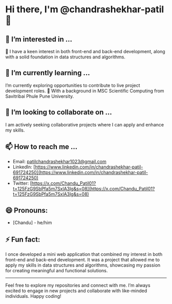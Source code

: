 # Hi there, I'm @chandrashekhar-patil 👋

## 👀 I’m interested in ...
 💞️ I have a keen interest in both front-end and back-end development, along with a solid foundation in data structures and algorithms.

## 🌱 I’m currently learning ...
I’m currently exploring opportunities to contribute to live project development roles. 🌱 With a background in MSC Scientific Computing from Savitribai Phule Pune University.

## 💞️ I’m looking to collaborate on ...
I am actively seeking collaborative projects where I can apply and enhance my skills.

## 📫 How to reach me ...
- Email: [patilchandrashekhar1023@gmail.com](https://patilchandrashekhar1023@gmail.com)
- LinkedIn: [https://www.linkedin.com/in/chandrashekhar-patil-691724250](https://www.linkedin.com/in/chandrashekhar-patil-691724250)
- Twitter: [https://x.com/Chandu_Patil01?t=125FzG9SbPfa5m7SxlA3lg&s=08](https://x.com/Chandu_Patil01?t=125FzG9SbPfa5m7SxlA3lg&s=08)

## 😄 Pronouns:
- [Chandu] - he/him

## ⚡ Fun fact:
I once developed a mini web application that combined my interest in both front-end and back-end development. It was a project that allowed me to apply my skills in data structures and algorithms, showcasing my passion for creating meaningful and functional solutions.

---

Feel free to explore my repositories and connect with me. I’m always excited to engage in new projects and collaborate with like-minded individuals. Happy coding!
